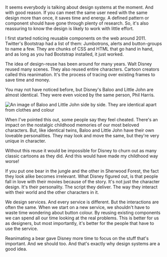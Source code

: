 
It seems everybody is talking about design systems at the moment. And with good reason. If you can meet the same user need with the same design more than once, it saves time and energy. A defined pattern or component should have gone through plenty of research. So, it's also reassuring to know the design is likely to work with little effort.

I first started noticing reusable components on the web around 2011. Twitter's Bootstrap had a list of them: Jumbotrons, alerts and button-groups to name a few. They are chunks of CSS and HTML that go hand in hand, and as long as you had Bootstrap installed, it just worked.

The idea of design-reuse has been around for many years. Walt Disney reused many scenes. They also reused entire characters. Cartoon creators called this reanimation. It's the process of tracing over existing frames to save time and money. 

You may not have noticed before, but Disney's Baloo and Little John are almost identical. They were even voiced by the same person, Phil Harris.

![An image of Baloo and Little John side by side. They are identical apart from clothes and colour](/images/baloo-little-john.jpg)

When I've pointed this out, some people say they feel cheated. There's an impact on the nostalgic childhood memories of our most beloved characters. But, like identical twins, Baloo and Little John have their own loveable personalities. They may look and move the same,  but they're very unique in character.

Without this reuse it would be impossible for Disney to churn out as many classic cartoons as they did. And this would have made my childhood way worse!

If you put one bear in the jungle and the other in Sherwood Forest, the fact they look alike becomes irrelevant. What Disney figured out, is that people fall in love with their movies because of the story. It's not just the character design. It's their personality. The script they deliver. The way they interact with their world and the other characters in it. 

We design services. And every service is different. But the interactions are often the same. When we start on a new service, we shouldn't have to waste time wondering about button colour. By reusing existing components we can spend all our time looking at the real problems. This is better for us as designers, but most importantly, it's better for the people that have to use the service.

Reanimating a bear gave Disney more time to focus on the stuff that's important. And we should too. And that's exactly why design systems are a good idea.


